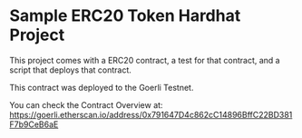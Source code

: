 # Sample ERC20 Token Hardhat Project

This project comes with a ERC20 contract, a test for that contract, and a script that deploys that contract.

This contract was deployed to the Goerli Testnet.

You can check the Contract Overview at: 
https://goerli.etherscan.io/address/0x791647D4c862cC14896BffC22BD381F7b9CeB6aE
